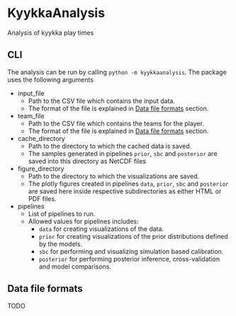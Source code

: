 # KyykkaAnalysis
Analysis of kyykka play times

## CLI
The analysis can be run by calling `python -m kyykkaanalysis`. The package uses the following arguments
- input_file
    - Path to the CSV file which contains the input data.
    - The format of the file is explained in [Data file formats](#data-file-formats) section.
- team_file
    - Path to the CSV file which contains the teams for the player.
    - The format of the file is explained in [Data file formats](#data-file-formats) section.
- cache_directory
    - Path to the directory to which the cached data is saved.
    - The samples generated in pipelines `prior`, `sbc` and `posterior` are saved into this directory as NetCDF files
- figure_directory
    - Path to the directory to which the visualizations are saved.
    - The plotly figures created in pipelines `data`, `prior`, `sbc` and `posterior` are saved here inside respective subdirectories as either HTML or PDF files.
- pipelines
    - List of pipelines to run.
    - Allowed values for pipelines includes:
        - `data` for creating visualizations of the data.
        - `prior` for creating visualizations of the prior distributions defined by the models.
        - `sbc` for performing and visualizing simulation based calibration.
        - `posterior` for performing posterior inference, cross-validation and model comparisons.

## Data file formats
TODO